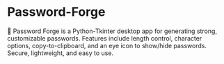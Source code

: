 # Password-Forge
🔐 Password Forge is a Python-Tkinter desktop app for generating strong, customizable passwords. Features include length control, character options, copy-to-clipboard, and an eye icon to show/hide passwords. Secure, lightweight, and easy to use.
